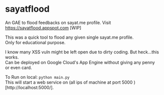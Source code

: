 # sayatflood
An GAE to flood feedbacks on sayat.me profile. Visit https://sayatflood.appspot.com [WIP]

This was a quick tool to flood any given single sayat.me profile.  
Only for educational purpose.

I know many XSS vuln might be left open due to dirty coding.
But heck...this works.  
Can be deployed on Google Cloud's App Engine without giving any penny or even card.


To Run on local: `python main.py`  
This will start a web service on (all ips of machine at port 5000 )[http://localhost:5000/].
